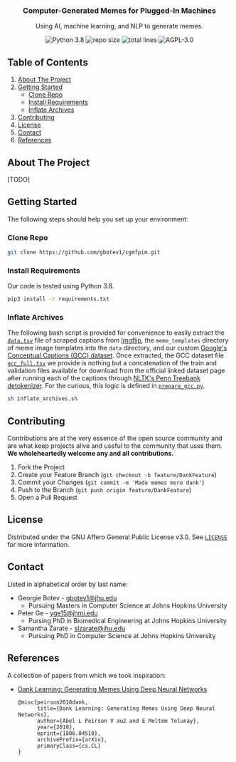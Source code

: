 <!-- INFO -->
<p align="center">
  <h3 align="center">Computer-Generated Memes for Plugged-In Machines</h3>
  <p align="center">
    Using AI, machine learning, and NLP to generate memes.
    <br/>
  </p>
</p>

<!-- SHIELDS -->
<p align="center">
    <img alt="Python 3.8" src="https://img.shields.io/badge/python-3.8-blue.svg?style=for-the-badge"/>
    <img alt="repo size" src="https://img.shields.io/github/repo-size/gbotev1/cgmfpim?style=for-the-badge"/>
    <img alt="total lines" src="https://img.shields.io/tokei/lines/github/gbotev1/cgmfpim?style=for-the-badge"/>
    <img alt="AGPL-3.0" src="https://img.shields.io/github/license/gbotev1/cgmfpim?style=for-the-badge"/>
</p>

<!-- TABLE OF CONTENTS -->
## Table of Contents
<ol>
  <li><a href="#about-the-project">About The Project</a></li>
  <li>
    <a href="#getting-started">Getting Started</a>
    <ul>
      <li><a href="#clone-repo">Clone Repo</a></li>
      <li><a href="#install-requirements">Install Requirements</a></li>
      <li><a href="#inflate-archives">Inflate Archives</a></li>
    </ul>
  </li>
  <li><a href="#contributing">Contributing</a></li>
  <li><a href="#license">License</a></li>
  <li><a href="#contact">Contact</a></li>
  <li><a href="#references">References</a></li>
</ol>

<!-- ABOUT THE PROJECT -->
## About The Project

[TODO]

<!-- GETTING STARTED -->
## Getting Started

The following steps should help you set up your environment:

### Clone Repo

```sh
git clone https://github.com/gbotev1/cgmfpim.git
```

### Install Requirements

Our code is tested using Python 3.8.
```sh
pip3 install -r requirements.txt
```

### Inflate Archives

The following bash script is provided for convenience to easily extract the [`data.tsv`](data/11-25-20_21-1500.tsv.tar.bz2) file of scraped captions from [Imgflip](https://imgflip.com), the `meme_templates` directory of meme image templates into the `data` directory, and our custom [Google's Conceptual Captions (GCC) dataset](https://ai.google.com/research/ConceptualCaptions/download). Once extracted, the GCC dataset file [`gcc_full.tsv`](data/gcc_full.tsv.tar.bz2) we provide is nothing but a concatenation of the train and validation files available for download from the official linked dataset page after running each of the captions through [NLTK's Penn Treebank detokenizer](https://www.nltk.org/_modules/nltk/tokenize/treebank.html#TreebankWordDetokenizer). For the curious, this logic is defined in [`prepare_gcc.py`](prepare_gcc.py).
```sh
sh inflate_archives.sh
```

<!-- CONTRIBUTING -->
## Contributing

Contributions are at the very essence of the open source community and are what keep projects alive and useful to the community that uses them. **We wholeheartedly welcome any and all contributions.**

1. Fork the Project
2. Create your Feature Branch (`git checkout -b feature/DankFeature`)
3. Commit your Changes (`git commit -m 'Made memes more dank'`)
4. Push to the Branch (`git push origin feature/DankFeature`)
5. Open a Pull Request

<!-- LICENSE -->
## License
Distributed under the GNU Affero General Public License v3.0. See [`LICENSE`](LICENSE) for more information.

<!-- CONTACT -->
## Contact

Listed in alphabetical order by last name:
* Georgie Botev - gbotev1@jhu.edu
	* Pursuing Masters in Computer Science at Johns Hopkins University
* Peter Ge - yge15@jhmi.edu
  * Pursing PhD in Biomedical Engineering at Johns Hopkins University
* Samantha Zarate - slzarate@jhu.edu
  * Pursuing PhD in Computer Science at Johns Hopkins University

<!-- REFERENCES -->
## References

A collection of papers from which we took inspiration:
* [Dank Learning: Generating Memes Using Deep Neural Networks](https://arxiv.org/pdf/1806.04510.pdf)
	```
	@misc{peirson2018dank,
	      title={Dank Learning: Generating Memes Using Deep Neural Networks}, 
	      author={Abel L Peirson V au2 and E Meltem Tolunay},
	      year={2018},
	      eprint={1806.04510},
	      archivePrefix={arXiv},
	      primaryClass={cs.CL}
	}
	```
